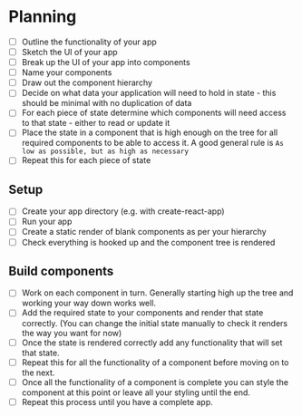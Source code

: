 # Planning

- [ ] Outline the functionality of your app
- [ ] Sketch the UI of your app
- [ ] Break up the UI of your app into components
- [ ] Name your components
- [ ] Draw out the component hierarchy
- [ ] Decide on what data your application will need to hold in state - this should be minimal with no duplication of data
- [ ] For each piece of state determine which components will need access to that state - either to read or update it
- [ ] Place the state in a component that is high enough on the tree for all required components to be able to access it. A good general rule is `As low as possible, but as high as necessary`
- [ ] Repeat this for each piece of state

## Setup

- [ ] Create your app directory (e.g. with create-react-app)
- [ ] Run your app
- [ ] Create a static render of blank components as per your hierarchy
- [ ] Check everything is hooked up and the component tree is rendered

## Build components

- [ ] Work on each component in turn. Generally starting high up the tree and working your way down works well.
- [ ] Add the required state to your components and render that state correctly. (You can change the initial state manually to check it renders the way you want for now)
- [ ] Once the state is rendered correctly add any functionality that will set that state.
- [ ] Repeat this for all the functionality of a component before moving on to the next.
- [ ] Once all the functionality of a component is complete you can style the component at this point or leave all your styling until the end.
- [ ] Repeat this process until you have a complete app.

